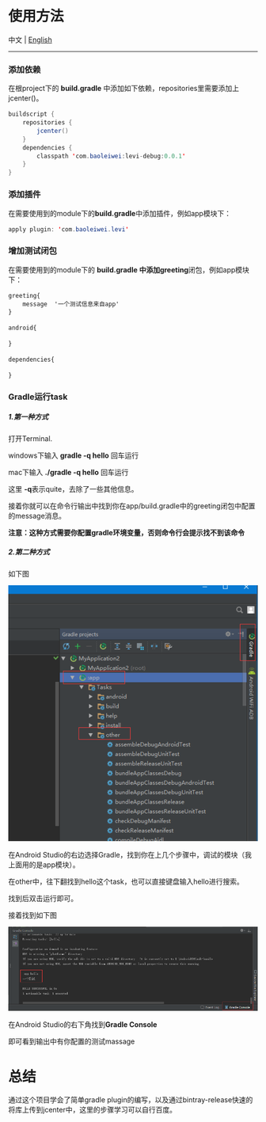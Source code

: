 # 使用方法



中文 | [English](README_EN.md)

***



### 添加依赖

在根project下的 **build.gradle** 中添加如下依赖，repositories里需要添加上jcenter()。

```java
buildscript {
    repositories {
        jcenter()
    }
    dependencies {
        classpath 'com.baoleiwei:levi-debug:0.0.1'
    }
}
```



### 添加插件

在需要使用到的module下的**build.gradle**中添加插件，例如app模块下：

```java
apply plugin: 'com.baoleiwei.levi'
```



### 增加测试闭包

在需要使用到的module下的 **build.gradle **中添加**greeting**闭包，例如app模块下：

```
greeting{
    message  '一个测试信息来自app'
}

android{
    
}

dependencies{
    
}
```



### Gradle运行task

##### 1.第一种方式

打开Terminal.

windows下输入  **gradle -q hello** 回车运行

mac下输入  **./gradle -q hello** 回车运行

这里 **-q**表示quite，去除了一些其他信息。

接着你就可以在命令行输出中找到你在app/build.gradle中的greeting闭包中配置的message消息。

__注意：这种方式需要你配置gradle环境变量，否则命令行会提示找不到该命令__



##### 2.第二种方式

如下图

![步骤1](https://github.com/baolw/MavenTest/blob/master/image/image_1.png)

在Android Studio的右边选择Gradle，找到你在上几个步骤中，调试的模块（我上面用的是app模块）。

在other中，往下翻找到hello这个task，也可以直接键盘输入hello进行搜索。

找到后双击运行即可。

接着找到如下图

![步骤2](https://github.com/baolw/MavenTest/blob/master/image/image_2.png)

在Android Studio的右下角找到**Gradle Console**

即可看到输出中有你配置的测试massage



# 总结

通过这个项目学会了简单gradle plugin的编写，以及通过bintray-release快速的将库上传到jcenter中，这里的步骤学习可以自行百度。
